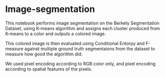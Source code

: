 # Image-segmentation

This notebook performs image segmentation on the Berkely Segmentation Dataset, using K-means algorithm and assigns each cluster produced from K-means to a color and outputs a colored image.

This colored image is then evaluated using Conditional Entorpy and F-measure against multiple ground truth segmentaions from the dataset to measure how good the algorithm did.

We used pixel encoding according to RGB color only, and pixel encoding according to spatial features of the pixels.
